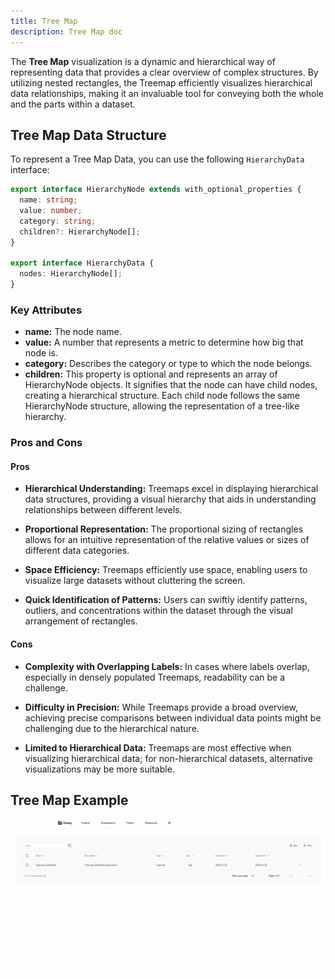 ```yaml
---
title: Tree Map
description: Tree Map doc
---
```


The **Tree Map** visualization is a dynamic and hierarchical way of representing data that provides a clear overview of complex structures. By utilizing nested rectangles, the Treemap efficiently visualizes hierarchical data relationships, making it an invaluable tool for conveying both the whole and the parts within a dataset.

## Tree Map Data Structure

To represent a Tree Map Data, you can use the following `HierarchyData` interface:

```typescript
export interface HierarchyNode extends with_optional_properties {
  name: string;
  value: number;
  category: string;
  children?: HierarchyNode[];
}

export interface HierarchyData {
  nodes: HierarchyNode[];
}
```
### Key Attributes

- **name:** The node name.
- **value:** A number that represents a metric to determine how big that node is.
- **category:**  Describes the category or type to which the node belongs.
- **children:**  This property is optional and represents an array of HierarchyNode objects. It signifies that the node can have child nodes, creating a hierarchical structure. Each child node follows the same HierarchyNode structure, allowing the representation of a tree-like hierarchy.

### Pros and Cons

#### Pros
- **Hierarchical Understanding:** Treemaps excel in displaying hierarchical data structures, providing a visual hierarchy that aids in understanding relationships between different levels.

- **Proportional Representation:** The proportional sizing of rectangles allows for an intuitive representation of the relative values or sizes of different data categories.

- **Space Efficiency:** Treemaps efficiently use space, enabling users to visualize large datasets without cluttering the screen.

- **Quick Identification of Patterns:** Users can swiftly identify patterns, outliers, and concentrations within the dataset through the visual arrangement of rectangles.

#### Cons
- **Complexity with Overlapping Labels:** In cases where labels overlap, especially in densely populated Treemaps, readability can be a challenge.

- **Difficulty in Precision:** While Treemaps provide a broad overview, achieving precise comparisons between individual data points might be challenging due to the hierarchical nature.

- **Limited to Hierarchical Data:** Treemaps are most effective when visualizing hierarchical data; for non-hierarchical datasets, alternative visualizations may be more suitable.

## Tree Map Example

![Tree Map Example](/src/assets/tree-map.gif)